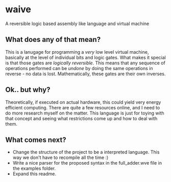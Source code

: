 # waive
A reversible logic based assembly like language and virtual machine

## What does any of that mean?
This is a lanugage for programming a _very_ low level virtual machine, basically at the level of individual bits and logic gates.
What makes it special is that those gates are _logically reversible_. This means that any sequence of operations performed can be _undone_ by doing the same operations in reverse - no data is lost. Mathematically, these gates are their own inverses.

## Ok.. but why?
Theoretically, if executed on actual hardware, this could yield very energy efficient computing. There are quite a few resources online, and I need to do more research myself on the matter. This language is just for toying with that concept and seeing what restrictions come up and how to deal with them.

## What comes next?
- Change the structure of the project to be a interpreted language. This way we don't have to recompile all the time :)
- Write a nice parser for the proposed syntax in the full_adder.wve file in the examples folder.
- Expand this readme.
